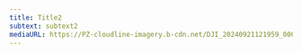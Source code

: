 ```yaml
---
title: Title2
subtext: subtext2
mediaURL: https://PZ-cloudline-imagery.b-cdn.net/DJI_20240921121959_0002_D-2.jpg
---
```

